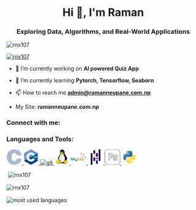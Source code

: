 <h1 align="center">Hi 👋, I'm Raman</h1>
<h3 align="center">Exploring Data, Algorithms, and Real-World Applications</h3>

<p align="left"> <img src="https://komarev.com/ghpvc/?username=rnx107&label=Profile%20views&color=0e75b6&style=flat" alt="rnx107" /> </p>

<p align="left"> <a href="https://github.com/ryo-ma/github-profile-trophy"><img src="https://github-profile-trophy.vercel.app/?username=rnx107" alt="rnx107" /></a> </p>

- 🔭 I’m currently working on **AI powered Quiz App**

- 🌱 I’m currently learning **Pytorch, Tensorflow, Seaborn**

- 📫 How to reach me **admin@ramanneupane.com.np**
- My Site: **ramanneupane.com.np**

<h3 align="left">Connect with me:</h3>
<p align="left">
</p>

<h3 align="left">Languages and Tools:</h3>
<p align="left"> <a href="https://www.cprogramming.com/" target="_blank" rel="noreferrer"> <img src="https://raw.githubusercontent.com/devicons/devicon/master/icons/c/c-original.svg" alt="c" width="40" height="40"/> </a> <a href="https://www.w3schools.com/cpp/" target="_blank" rel="noreferrer"> <img src="https://raw.githubusercontent.com/devicons/devicon/master/icons/cplusplus/cplusplus-original.svg" alt="cplusplus" width="40" height="40"/> </a> <a href="https://git-scm.com/" target="_blank" rel="noreferrer"> <img src="https://www.vectorlogo.zone/logos/git-scm/git-scm-icon.svg" alt="git" width="40" height="40"/> </a> <a href="https://www.linux.org/" target="_blank" rel="noreferrer"> <img src="https://raw.githubusercontent.com/devicons/devicon/master/icons/linux/linux-original.svg" alt="linux" width="40" height="40"/> </a> <a href="https://www.mysql.com/" target="_blank" rel="noreferrer"> <img src="https://raw.githubusercontent.com/devicons/devicon/master/icons/mysql/mysql-original-wordmark.svg" alt="mysql" width="40" height="40"/> </a> <a href="https://pandas.pydata.org/" target="_blank" rel="noreferrer"> <img src="https://raw.githubusercontent.com/devicons/devicon/2ae2a900d2f041da66e950e4d48052658d850630/icons/pandas/pandas-original.svg" alt="pandas" width="40" height="40"/> </a> <a href="https://www.photoshop.com/en" target="_blank" rel="noreferrer"> <img src="https://raw.githubusercontent.com/devicons/devicon/master/icons/photoshop/photoshop-line.svg" alt="photoshop" width="40" height="40"/> </a> <a href="https://www.python.org" target="_blank" rel="noreferrer"> <img src="https://raw.githubusercontent.com/devicons/devicon/master/icons/python/python-original.svg" alt="python" width="40" height="40"/> </a> </p>

<p>&nbsp;<img align="center" src="https://github-readme-stats.vercel.app/api?username=rnx107&show_icons=true&locale=en" alt="rnx107" /></p>

<p><img align="center" src="https://github-readme-streak-stats.herokuapp.com/?user=rnx107&" alt="rnx107" /></p>

<p><img align="center" src="https://github-readme-stats.vercel.app/api/top-langs/?username=rnx107&layout=compact" alt="most used languages" /></p>

